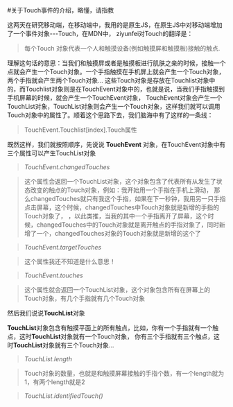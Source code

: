 #关于Touch事件的介绍，略懂，请指教

这两天在研究移动端，在移动端中，我用的是原生JS，在原生JS中对移动端增加了一个事件对象---Touch，在MDN中， ziyunfei对Touch的翻译是：

>每个Touch 对象代表一个人和触摸设备(例如触摸屏和触摸板)接触的触点.

理解这句话的意思：当我们和触摸屏或者是触摸板进行肌肤之亲的时候，接触一个点就会产生一个Touch对象。一个手指触摸在手机屏上就会产生一个Touch对象，两个手指就会产生两个Touch对象...
这些Touch对象是存放在Touchlist对象中的，而Touchlist对象则是在TouchEvent对象中的，也就是说，当我们手指触摸到手机屏幕的时候，就会产生一个TouchEvent对象，
TouchEvent对象会产生一个TouchList对象，TouchList对象则会产生一个Touch对象，这样我们就可以调用Touch对象中的属性了。顺着这个思路下去，我们脑海中有了这样的一条线：

>TouchEvent.Touchlist[index].Touch属性

既然这样，我们就按照顺序，先说说 **TouchEvent** 对象，在TouchEvent对象中有三个属性可以产生TouchList对象

>_TouchEvent.changedTouches_

>这个属性会返回一个TouchList对象，这个对象包含了代表所有从发生了状态改变的触点的Touch对象，例如：我开始用一个手指在手机上滑动，
那么changedTouches就只有我这个手指，如果在下一秒钟，我用另一只手指点击屏幕，这个时候，changedTouches中Touch对象就是新增的手指的Touch对象了，
，以此类推，当我的其中一个手指离开了屏幕，这个时候，changedTouches中的Touch对象就是离开触点的手指对象了，同时新增了一个，changedTouches对象的Touch对象就是新增的这个了

>_TouchEvent.targetTouches_

>这个属性我还不知道是什么意思！

>_TouchEvent.touches_

>这个属性就会返回一个TouchList对象，这个对象包含所有在屏幕上的Touch对象，有几个手指就有几个Touch对象

然后我们说说**TouchList**对象

**TouchList**对象包含有触摸平面上的所有触点，比如，你有一个手指就有一个触点，这时**TouchList**对象就有一个Touch对象，
你有三个手指就有三个触点，这时**TouchList**对象就有三个Touch对象...

>_TouchList.length_

>Touch对象的数量，也就是和触摸屏幕接触的手指个数，有一个length就为1，有两个length就是2

>_TouchList.identifiedTouch()_

>

